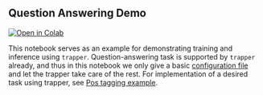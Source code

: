## Question Answering Demo

<a href="https://colab.research.google.com/github/obss/trapper/blob/main/examples/question_answering/question_answering.ipynb"><img alt="Open in Colab" src="https://colab.research.google.com/assets/colab-badge.svg"></a>


This notebook serves as an example for demonstrating training and inference using `trapper`. Question-answering task is supported by `trapper` already, and thus in this notebook we only give a basic [configuration file](./experiment.jsonnet) and let the trapper take care of the rest. For implementation of a desired task using trapper, see [Pos tagging example](../pos_tagging). 
